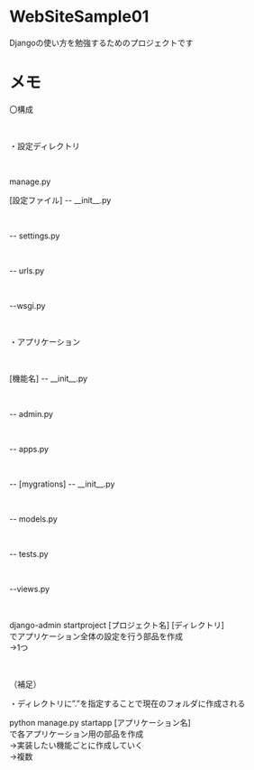 # WebSiteSample01

Djangoの使い方を勉強するためのプロジェクトです

# メモ
<p>〇構成</p><br>
<p>・設定ディレクトリ</p><br>
<p>manage.py</p>
<p>[設定ファイル] -- __init__.py</p><br>
<p>              -- settings.py</p><br>
<p>              -- urls.py</p><br>
<p>              --wsgi.py</p><br>
              
<p>・アプリケーション</p><br>
<p>[機能名] -- __init__.py</p><br>
<p>         -- admin.py</p><br>
<p>         -- apps.py</p><br>
<p>         -- [mygrations] -- __init__.py</p><br>
<p>         -- models.py</p><br>
<p>         -- tests.py</p><br>
<p>         --views.py</p><br>

<p>django-admin startproject [プロジェクト名] [ディレクトリ]<br>
でアプリケーション全体の設定を行う部品を作成<br>
→1つ</p><br>
<p>（補足）</p>
<p>・ディレクトリに”.”を指定することで現在のフォルダに作成される</p>


<p>python manage.py startapp [アプリケーション名]<br>
で各アプリケーション用の部品を作成<br>
→実装したい機能ごとに作成していく<br>
→複数</p>
